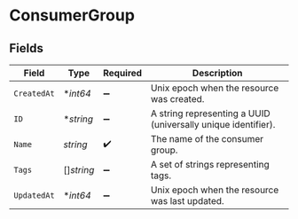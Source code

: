 # ConsumerGroup


## Fields

| Field                                                         | Type                                                          | Required                                                      | Description                                                   |
| ------------------------------------------------------------- | ------------------------------------------------------------- | ------------------------------------------------------------- | ------------------------------------------------------------- |
| `CreatedAt`                                                   | **int64*                                                      | :heavy_minus_sign:                                            | Unix epoch when the resource was created.                     |
| `ID`                                                          | **string*                                                     | :heavy_minus_sign:                                            | A string representing a UUID (universally unique identifier). |
| `Name`                                                        | *string*                                                      | :heavy_check_mark:                                            | The name of the consumer group.                               |
| `Tags`                                                        | []*string*                                                    | :heavy_minus_sign:                                            | A set of strings representing tags.                           |
| `UpdatedAt`                                                   | **int64*                                                      | :heavy_minus_sign:                                            | Unix epoch when the resource was last updated.                |